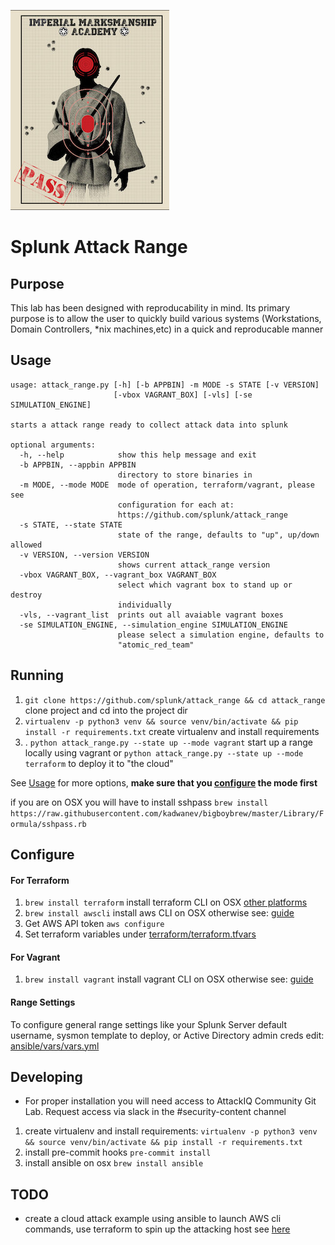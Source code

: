 
![](docs/range.jpg)
# Splunk Attack Range
  
## Purpose

This lab has been designed with reproducability in mind. Its primary purpose is to allow the user to quickly build various systems (Workstations, Domain Controllers, *nix machines,etc) in a quick and reproducable manner

## Usage
```
usage: attack_range.py [-h] [-b APPBIN] -m MODE -s STATE [-v VERSION]
                       [-vbox VAGRANT_BOX] [-vls] [-se SIMULATION_ENGINE]

starts a attack range ready to collect attack data into splunk

optional arguments:
  -h, --help            show this help message and exit
  -b APPBIN, --appbin APPBIN
                        directory to store binaries in
  -m MODE, --mode MODE  mode of operation, terraform/vagrant, please see
                        configuration for each at:
                        https://github.com/splunk/attack_range
  -s STATE, --state STATE
                        state of the range, defaults to "up", up/down allowed
  -v VERSION, --version VERSION
                        shows current attack_range version
  -vbox VAGRANT_BOX, --vagrant_box VAGRANT_BOX
                        select which vagrant box to stand up or destroy
                        individually
  -vls, --vagrant_list  prints out all avaiable vagrant boxes
  -se SIMULATION_ENGINE, --simulation_engine SIMULATION_ENGINE
                        please select a simulation engine, defaults to
                        "atomic_red_team"
```
## Running

1. `git clone https://github.com/splunk/attack_range && cd attack_range` clone project and cd into the project dir
2. `virtualenv -p python3 venv && source venv/bin/activate && pip install -r requirements.txt` create virtualenv and install requirements
3. . `python attack_range.py --state up --mode vagrant` start up a range locally using vagrant or `python attack_range.py --state up --mode terraform` to deploy it to "the cloud"

See [Usage](#usage) for more options, **make sure that you [configure](#configure) the mode first**

if you are on OSX you will have to install sshpass `brew install https://raw.githubusercontent.com/kadwanev/bigboybrew/master/Library/Formula/sshpass.rb`
## Configure 
#### For Terraform
1. `brew install terraform` install terraform CLI on OSX [other platforms](https://www.terraform.io/downloads.html)
2. `brew install awscli`  install aws CLI on OSX otherwise see: [guide](https://docs.aws.amazon.com/cli/latest/userguide/cli-chap-install.html)
3. Get AWS API token `aws configure` 
4. Set terraform variables under [terraform/terraform.tfvars](https://github.com/splunk/attack_range/blob/develop/terraform/terraform.tfvars.example)

#### For Vagrant
1. `brew install vagrant` install vagrant CLI on OSX otherwise see: [guide](https://www.vagrantup.com/downloads.html)

#### Range Settings
To configure general range settings like your Splunk Server default username, sysmon template to deploy, or Active Directory admin creds edit: [ansible/vars/vars.yml](https://github.com/splunk/attack_range/blob/develop/ansible/vars/vars.yml.default)

## Developing 
* For proper installation you will need access to AttackIQ Community Git Lab. Request access via slack in the #security-content channel

1. create virtualenv and install requirements: `virtualenv -p python3 venv && source venv/bin/activate && pip install -r requirements.txt`
2. install pre-commit hooks `pre-commit install`
3. install ansible on osx `brew install ansible`

## TODO 
* create a cloud attack example using ansible to launch AWS cli commands, use terraform to spin up the attacking host see [here](https://docs.google.com/document/d/1ZLAQ7VQSF1i-Pzq5fw9TFwWnPlaSsj-8GTG0FCVyMe0/edit)
